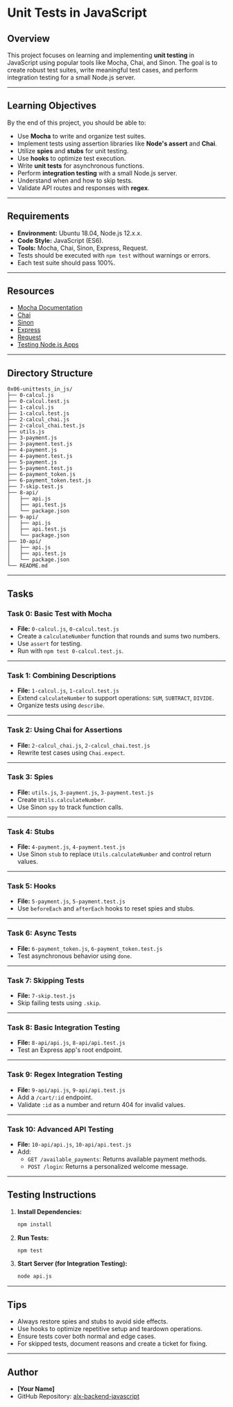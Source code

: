 # Unit Tests in JavaScript

## Overview

This project focuses on learning and implementing **unit testing** in JavaScript using popular tools like Mocha, Chai, and Sinon. The goal is to create robust test suites, write meaningful test cases, and perform integration testing for a small Node.js server.

---

## Learning Objectives

By the end of this project, you should be able to:

- Use **Mocha** to write and organize test suites.
- Implement tests using assertion libraries like **Node's assert** and **Chai**.
- Utilize **spies** and **stubs** for unit testing.
- Use **hooks** to optimize test execution.
- Write **unit tests** for asynchronous functions.
- Perform **integration testing** with a small Node.js server.
- Understand when and how to skip tests.
- Validate API routes and responses with **regex**.

---

## Requirements

- **Environment:** Ubuntu 18.04, Node.js 12.x.x.
- **Code Style:** JavaScript (ES6).
- **Tools:** Mocha, Chai, Sinon, Express, Request.
- Tests should be executed with `npm test` without warnings or errors.
- Each test suite should pass 100%.

---

## Resources

- [Mocha Documentation](https://mochajs.org)
- [Chai](https://www.chaijs.com)
- [Sinon](https://sinonjs.org)
- [Express](https://expressjs.com)
- [Request](https://github.com/request/request)
- [Testing Node.js Apps](https://dev.to/awesometech10/how-to-test-nodejs-apps-using-mocha-chai-and-sinonjs-12kl)

---

## Directory Structure

```plaintext
0x06-unittests_in_js/
├── 0-calcul.js
├── 0-calcul.test.js
├── 1-calcul.js
├── 1-calcul.test.js
├── 2-calcul_chai.js
├── 2-calcul_chai.test.js
├── utils.js
├── 3-payment.js
├── 3-payment.test.js
├── 4-payment.js
├── 4-payment.test.js
├── 5-payment.js
├── 5-payment.test.js
├── 6-payment_token.js
├── 6-payment_token.test.js
├── 7-skip.test.js
├── 8-api/
│   ├── api.js
│   ├── api.test.js
│   └── package.json
├── 9-api/
│   ├── api.js
│   ├── api.test.js
│   └── package.json
├── 10-api/
│   ├── api.js
│   ├── api.test.js
│   └── package.json
└── README.md
```

---

## Tasks

### **Task 0: Basic Test with Mocha**

- **File:** `0-calcul.js`, `0-calcul.test.js`
- Create a `calculateNumber` function that rounds and sums two numbers.
- Use `assert` for testing.
- Run with `npm test 0-calcul.test.js`.

---

### **Task 1: Combining Descriptions**

- **File:** `1-calcul.js`, `1-calcul.test.js`
- Extend `calculateNumber` to support operations: `SUM`, `SUBTRACT`, `DIVIDE`.
- Organize tests using `describe`.

---

### **Task 2: Using Chai for Assertions**

- **File:** `2-calcul_chai.js`, `2-calcul_chai.test.js`
- Rewrite test cases using `Chai.expect`.

---

### **Task 3: Spies**

- **File:** `utils.js`, `3-payment.js`, `3-payment.test.js`
- Create `Utils.calculateNumber`.
- Use Sinon `spy` to track function calls.

---

### **Task 4: Stubs**

- **File:** `4-payment.js`, `4-payment.test.js`
- Use Sinon `stub` to replace `Utils.calculateNumber` and control return values.

---

### **Task 5: Hooks**

- **File:** `5-payment.js`, `5-payment.test.js`
- Use `beforeEach` and `afterEach` hooks to reset spies and stubs.

---

### **Task 6: Async Tests**

- **File:** `6-payment_token.js`, `6-payment_token.test.js`
- Test asynchronous behavior using `done`.

---

### **Task 7: Skipping Tests**

- **File:** `7-skip.test.js`
- Skip failing tests using `.skip`.

---

### **Task 8: Basic Integration Testing**

- **File:** `8-api/api.js`, `8-api/api.test.js`
- Test an Express app's root endpoint.

---

### **Task 9: Regex Integration Testing**

- **File:** `9-api/api.js`, `9-api/api.test.js`
- Add a `/cart/:id` endpoint.
- Validate `:id` as a number and return 404 for invalid values.

---

### **Task 10: Advanced API Testing**

- **File:** `10-api/api.js`, `10-api/api.test.js`
- Add:
  - `GET /available_payments`: Returns available payment methods.
  - `POST /login`: Returns a personalized welcome message.

---

## Testing Instructions

1. **Install Dependencies:**
   ```bash
   npm install
   ```

2. **Run Tests:**
   ```bash
   npm test
   ```

3. **Start Server (for Integration Testing):**
   ```bash
   node api.js
   ```

---

## Tips

- Always restore spies and stubs to avoid side effects.
- Use hooks to optimize repetitive setup and teardown operations.
- Ensure tests cover both normal and edge cases.
- For skipped tests, document reasons and create a ticket for fixing.

---

## Author

- **[Your Name]**
- GitHub Repository: [alx-backend-javascript](https://github.com/martinnyemba/alx-backend-javascript)
